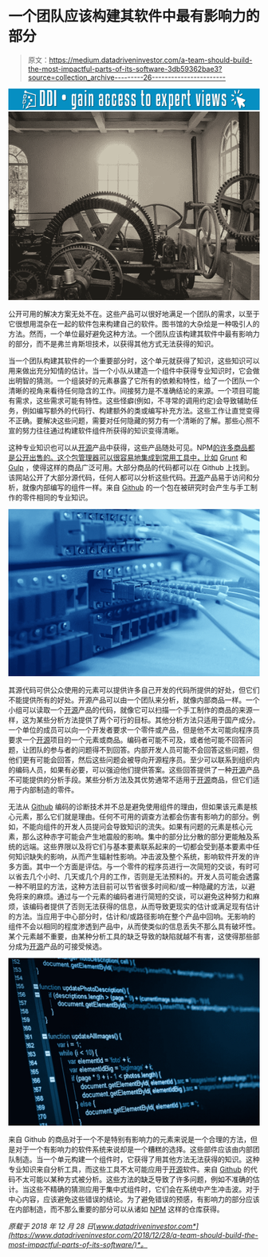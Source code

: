 # 一个团队应该构建其软件中最有影响力的部分

> 原文：<https://medium.datadriveninvestor.com/a-team-should-build-the-most-impactful-parts-of-its-software-3db59362bae3?source=collection_archive---------26----------------------->

[![](img/c30ec09f55a3000c654dc01e558d59df.png)](http://www.track.datadriveninvestor.com/1B9E)![](img/b8d32edfc614c938c368435fccb04241.png)

公开可用的解决方案无处不在。这些产品可以很好地满足一个团队的需求，以至于它很想用混杂在一起的软件包来构建自己的软件。图书馆的大杂烩是一种吸引人的方法。然而，一个单位最好避免这种方法。一个团队应该构建其软件中最有影响力的部分，而不是弗兰肯斯坦技术，以获得其他方式无法获得的知识。

当一个团队构建其软件的一个重要部分时，这个单元就获得了知识，这些知识可以用来做出充分知情的估计。当一个小队从建造一个组件中获得专业知识时，它会做出明智的猜测。一个组装好的元素暴露了它所有的依赖和特性，给了一个团队一个清晰的视角来看待任何隐含的工作。间接努力是不准确结论的来源。一个项目可能有需求，这些需求可能有特性。这些怪癖(例如，不寻常的调用约定)会导致辅助任务，例如编写额外的代码行、构建额外的类或编写补充方法。这些工作让直觉变得不正确。要解决这些问题，需要对任何隐藏的努力有一个清晰的了解。那些心照不宣的努力往往通过构建软件组件所获得的知识变得清晰。

这种专业知识也可以从[开源](https://en.wikipedia.org/wiki/Open-source_software)产品中获得，这些产品随处可见。NPM[的许多商品都是公开出售的。这个包管理器可以很容易地集成到常用工具中，比如](https://www.npmjs.com/) [Grunt](https://gruntjs.com/) 和 [Gulp](https://gulpjs.com/) ，使得这样的商品广泛可用。大部分商品的代码都可以在 Github 上找到。该网站公开了大部分源代码，任何人都可以分析这些代码。[开源](https://en.wikipedia.org/wiki/Open-source_software)产品易于访问和分析，就像内部编写的组件一样。来自 [Github](https://github.com/) 的一个包在被研究时会产生与手工制作的零件相同的专业知识。

![](img/5d3574164cbeda05ba9f788501905bab.png)

其源代码可供公众使用的元素可以提供许多自己开发的代码所提供的好处，但它们不能提供所有的好处。开源产品可以由一个团队来分析，就像内部商品一样。一个小组可以读取一个[开源](https://en.wikipedia.org/wiki/Open-source_software)产品的代码，就像它可以扫描一个手工制作的商品的来源一样，这为某些分析方法提供了两个可行的目标。其他分析方法只适用于国产成分。一个单位的成员可以向一个开发者要求一个零件或产品，但是他不太可能向程序员要求一个[开源](https://en.wikipedia.org/wiki/Open-source_software)项目的一个元素或商品。编码者可能不可及，或者他可能不回答问题，让团队的参与者的问题得不到回答。内部开发人员可能不会回答这些问题，但他们更有可能会回答，然后这些问题会被导向开源程序员。至少可以联系到组织内的编码人员，如果有必要，可以强迫他们提供答案。这些回答提供了一种[开源](https://en.wikipedia.org/wiki/Open-source_software)产品不可能提供的分析手段。某些分析方法及其优势通常不适用于[开源](https://en.wikipedia.org/wiki/Open-source_software)商品，但它们适用于内部制造的零件。

无法从 [Github](https://github.com/) 编码的诊断技术并不总是避免使用组件的理由，但如果该元素是核心元素，那么它们就是理由。任何不可用的调查方法都会伤害有影响力的部分。例如，不能向组件的开发人员提问会导致知识的流失。如果有问题的元素是核心元素，那么这种赤字可能会产生地震般的影响。集中的部分比分散的部分更能触及系统的远端。这些界限以及将它们与基本要素联系起来的一切都会受到基本要素中任何知识缺失的影响，从而产生辐射性影响。冲击波及整个系统，影响软件开发的许多方面。其中一个方面是评估。与一个零件的程序员进行一次简短的交谈，有时可以省去几个小时、几天或几个月的工作，否则是无法预料的。开发人员可能会透露一种不明显的方法，这种方法目前可以节省很多时间和/或一种隐藏的方法，以避免将来的麻烦。通过与一个元素的编码者进行简短的交谈，可以避免这种努力和麻烦，该编码者提供了否则无法获得的信息，从而导致更现实的估计或满足现有估计的方法。当应用于中心部分时，估计和/或路径影响在整个产品中回响。无影响的组件不会以相同的程度渗透到产品中，从而使类似的信息丢失不那么具有破坏性。某个元素越不重要，由某种分析工具的缺乏导致的缺陷就越不有害，这使得那些部分成为[开源](https://en.wikipedia.org/wiki/Open-source_software)产品的可接受候选。

![](img/d3a8c446d38c508bea614eb7b022306a.png)

来自 Github 的商品对于一个不是特别有影响力的元素来说是一个合理的方法，但是对于一个有影响力的软件系统来说却是一个糟糕的选择。这些部件应该由内部团队制造。当一个单元构建一个组件时，它获得了用其他方法无法获得的知识。这种专业知识来自分析工具，而这些工具不太可能应用于[开源](https://en.wikipedia.org/wiki/Open-source_software)软件。来自 [Github](https://github.com/) 的代码不太可能以某种方式被分析。这些方法的缺乏导致了许多问题，例如不准确的估计。当这些不精确的猜测应用于集中式组件时，它们会在系统中产生冲击波。对于中心内容，应该避免这些错误的结论。为了避免错误的预感，有影响力的部分应该在内部制造，而不那么重要的部分可以从诸如 [NPM](https://www.npmjs.com/) 这样的仓库获得。

*原载于 2018 年 12 月 28 日*[*www.datadriveninvestor.com*](https://www.datadriveninvestor.com/2018/12/28/a-team-should-build-the-most-impactful-parts-of-its-software/)*。*